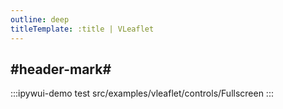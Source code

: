 ```yaml
---
outline: deep
titleTemplate: :title | VLeaflet
---
```


## #header-mark#
:::ipywui-demo test
src/examples/vleaflet/controls/Fullscreen
::: 
